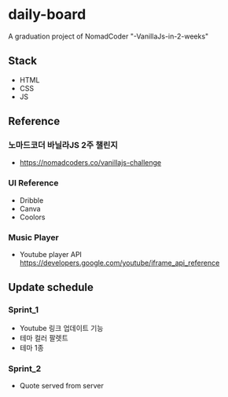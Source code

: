 # daily-board
A graduation project of NomadCoder "-VanillaJs-in-2-weeks"

## Stack
- HTML
- CSS
- JS


## Reference
### 노마드코더 바닐라JS 2주 챌린지
- https://nomadcoders.co/vanillajs-challenge

### UI Reference
- Dribble
- Canva
- Coolors

### Music Player
- Youtube player API
https://developers.google.com/youtube/iframe_api_reference


## Update schedule
### Sprint_1
- Youtube 링크 업데이트 기능
- 테마 컬러 팔렛트
- 테마 1종

### Sprint_2
- Quote served from server